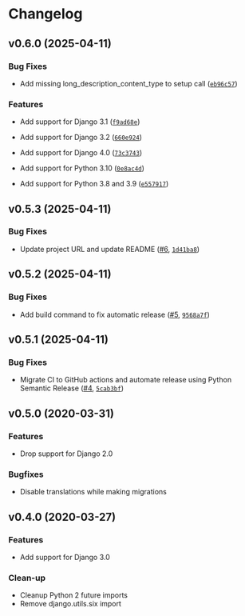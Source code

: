 # Changelog

<!-- version list -->

## v0.6.0 (2025-04-11)

### Bug Fixes

- Add missing long_description_content_type to setup call
  ([`eb96c57`](https://github.com/browniebroke/django-migrate-sql-deux/commit/eb96c57f29deb26fa98645abb0f9ca2f6f66abe2))

### Features

- Add support for Django 3.1
  ([`f9ad68e`](https://github.com/browniebroke/django-migrate-sql-deux/commit/f9ad68e1ed30da2f2b583a2bac953a3ff43c878b))

- Add support for Django 3.2
  ([`660e924`](https://github.com/browniebroke/django-migrate-sql-deux/commit/660e924a999244529964646388014fef78148226))

- Add support for Django 4.0
  ([`73c3743`](https://github.com/browniebroke/django-migrate-sql-deux/commit/73c374364745d957d60973d2e7c33cce3b12915b))

- Add support for Python 3.10
  ([`0e8ac4d`](https://github.com/browniebroke/django-migrate-sql-deux/commit/0e8ac4ddb42325f13eb4366f569eb376a7fa652a))

- Add support for Python 3.8 and 3.9
  ([`e557917`](https://github.com/browniebroke/django-migrate-sql-deux/commit/e557917ceb37a91d260a367b56408dd62df9f5c4))


## v0.5.3 (2025-04-11)

### Bug Fixes

- Update project URL and update README
  ([#6](https://github.com/browniebroke/django-migrate-sql-deux/pull/6),
  [`1d41ba8`](https://github.com/browniebroke/django-migrate-sql-deux/commit/1d41ba8e14fa1929ce656de44b12b1458b0ebeeb))


## v0.5.2 (2025-04-11)

### Bug Fixes

- Add build command to fix automatic release
  ([#5](https://github.com/browniebroke/django-migrate-sql-deux/pull/5),
  [`9568a7f`](https://github.com/browniebroke/django-migrate-sql-deux/commit/9568a7f499ad6e3733d2249c9f7da0fefd986e38))


## v0.5.1 (2025-04-11)

### Bug Fixes

- Migrate CI to GitHub actions and automate release using Python Semantic Release
  ([#4](https://github.com/browniebroke/django-migrate-sql-deux/pull/4),
  [`5cab3bf`](https://github.com/browniebroke/django-migrate-sql-deux/commit/5cab3bf94d3df000d8140f1da108117d0e2ded69))


## v0.5.0 (2020-03-31)

### Features

- Drop support for Django 2.0

### Bugfixes

- Disable translations while making migrations

## v0.4.0 (2020-03-27)

### Features

- Add support for Django 3.0

### Clean-up

- Cleanup Python 2 future imports
- Remove django.utils.six import
